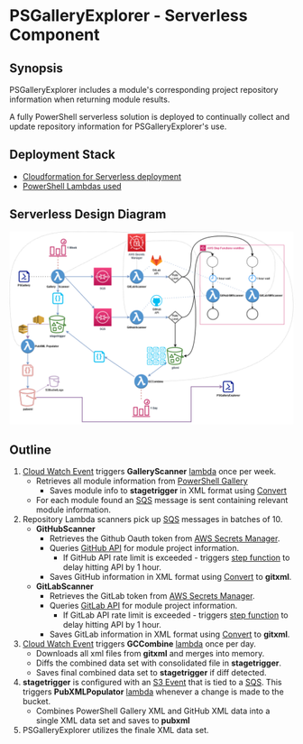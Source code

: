 # PSGalleryExplorer - Serverless Component

## Synopsis

PSGalleryExplorer includes a module's corresponding project repository information when returning module results.

A fully PowerShell serverless solution is deployed to continually collect and update repository information for PSGalleryExplorer's use.

## Deployment Stack

* [Cloudformation for Serverless deployment](../CloudFormation/PSGalleryExplorer/)
* [PowerShell Lambdas used](../lambdafunctions/)

## Serverless Design Diagram

![PSGalleryExplorer Serverless GitHub scrape](../media/serverless_powerShell_dataPull.png "PSGalleryExplorer Serverless PowerShell Module GitHub project scrape")

## Outline

1. [Cloud Watch Event](https://docs.aws.amazon.com/AmazonCloudWatch/latest/events/WhatIsCloudWatchEvents.html) triggers **GalleryScanner** [lambda](https://aws.amazon.com/lambda/) once per week.
    * Retrieves all module information from [PowerShell Gallery](https://www.powershellgallery.com/)
      * Saves module info to **stagetrigger** in XML format using [Convert](https://github.com/austoonz/Convert)
    * For each module found an [SQS](https://aws.amazon.com/sqs/) message is sent containing relevant module information.
1. Repository Lambda scanners pick up [SQS](https://aws.amazon.com/sqs/) messages in batches of 10.
    * **GitHubScanner**
      * Retrieves the Github Oauth token from [AWS Secrets Manager](https://aws.amazon.com/secrets-manager/).
      * Queries [GitHub API](https://developer.github.com/v3/) for module project information.
        * If GitHub API rate limit is exceeded - triggers [step function](https://aws.amazon.com/step-functions/) to delay hitting API by 1 hour.
      * Saves GitHub information in XML format using [Convert](https://github.com/austoonz/Convert) to **gitxml**.
    * **GitLabScanner**
      * Retrieves the GitLab token from [AWS Secrets Manager](https://aws.amazon.com/secrets-manager/).
      * Queries [GitLab API](https://docs.gitlab.com/ee/api/README.html) for module project information.
        * If GitLab API rate limit is exceeded - triggers [step function](https://aws.amazon.com/step-functions/) to delay hitting API by 1 hour.
      * Saves GitLab information in XML format using [Convert](https://github.com/austoonz/Convert) to **gitxml**.
1. [Cloud Watch Event](https://docs.aws.amazon.com/AmazonCloudWatch/latest/events/WhatIsCloudWatchEvents.html) triggers **GCCombine** [lambda](https://aws.amazon.com/lambda/) once per day.
    * Downloads all xml files from **gitxml** and merges into memory.
    * Diffs the combined data set with consolidated file in **stagetrigger**.
    * Saves final combined data set to **stagetrigger** if diff detected.
1. **stagetrigger** is configured with an [S3 Event](https://docs.aws.amazon.com/AmazonS3/latest/dev/NotificationHowTo.html) that is tied to a [SQS](https://aws.amazon.com/sqs/). This triggers **PubXMLPopulator** [lambda](https://aws.amazon.com/lambda/) whenever a change is made to the bucket.
    * Combines PowerShell Gallery XML and GitHub XML data into a single XML data set and saves to **pubxml**
1. PSGalleryExplorer utilizes the finale XML data set.
